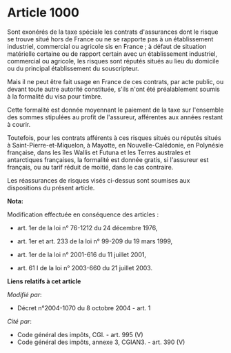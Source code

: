 # Article 1000

Sont exonérés de la taxe spéciale les contrats d'assurances dont le risque se trouve situé hors de France ou ne se rapporte
pas à un établissement industriel, commercial ou agricole sis en France ; à défaut de situation matérielle certaine ou de
rapport certain avec un établissement industriel, commercial ou agricole, les risques sont réputés situés au lieu du domicile
ou du principal établissement du souscripteur.

Mais il ne peut être fait usage en France de ces contrats, par acte public, ou devant toute autre autorité constituée, s'ils
n'ont été préalablement soumis à la formalité du visa pour timbre.

Cette formalité est donnée moyennant le paiement de la taxe sur l'ensemble des sommes stipulées au profit de l'assureur,
afférentes aux années restant à courir.

Toutefois, pour les contrats afférents à ces risques situés ou réputés situés à Saint-Pierre-et-Miquelon, à Mayotte, en
Nouvelle-Calédonie, en Polynésie française, dans les îles Wallis et Futuna et les Terres australes et antarctiques
françaises, la formalité est donnée gratis, si l'assureur est français, ou au tarif réduit de moitié, dans le cas contraire.

Les réassurances de risques visés ci-dessus sont soumises aux dispositions du présent article.

**Nota:**

Modification effectuée en conséquence des articles :

- art. 1er de la loi n° 76-1212 du 24 décembre 1976, 

- art. 1er et art. 233 de la loi n° 99-209 du 19 mars 1999, 

- art. 1er de la loi n° 2001-616 du 11 juillet 2001,

- art. 61 I de la loi n° 2003-660 du 21 juillet 2003.

**Liens relatifs à cet article**

_Modifié par_:

  - Décret n°2004-1070 du 8 octobre 2004 - art. 1

_Cité par_:

  - Code général des impôts, CGI. - art. 995 (V)
  - Code général des impôts, annexe 3, CGIAN3. - art. 390 (V)
